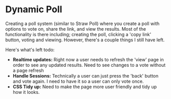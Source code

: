 Dynamic Poll
==============

Creating a poll system (similar to Straw Poll) where you create a poll with options to vote on, share the link, and view the results. Most of the functionality is there including; creating the poll, clicking a 'copy link' button, voting and viewing. However, there's a couple things I still have left.

Here's what's left todo:

- **Realtime updates:** Right now a user needs to refresh the 'view' page in order to see any updated results. Need to see changes to a vote without a page refresh
- **Handle Sessions:** Technically a user can just press the 'back' button and vote again. I need to have it so a user can only vote once.
- **CSS Tidy up:** Need to make the page more user friendly and tidy up how it looks. 

